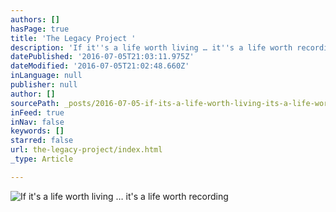 ```yaml
---
authors: []
hasPage: true
title: 'The Legacy Project '
description: 'If it''s a life worth living … it''s a life worth recording '
datePublished: '2016-07-05T21:03:11.975Z'
dateModified: '2016-07-05T21:02:48.660Z'
inLanguage: null
publisher: null
author: []
sourcePath: _posts/2016-07-05-if-its-a-life-worth-living-its-a-life-worth-remembering.md
inFeed: true
inNav: false
keywords: []
starred: false
url: the-legacy-project/index.html
_type: Article

---
```

![If it's a life worth living … it's a life worth recording ](https://the-grid-user-content.s3-us-west-2.amazonaws.com/175b9b90-911e-4050-92bf-9dc8221c81d0.jpg)